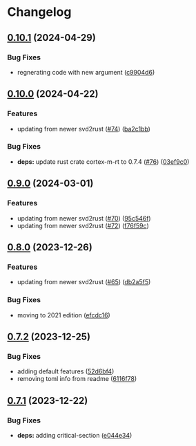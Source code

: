 # Changelog

## [0.10.1](https://github.com/xmc-rs/xmc4300/compare/v0.10.0...v0.10.1) (2024-04-29)


### Bug Fixes

* regnerating code with new argument ([c9904d6](https://github.com/xmc-rs/xmc4300/commit/c9904d6f58a40592303a3ea5b6ec5fd0b948a598))

## [0.10.0](https://github.com/xmc-rs/xmc4300/compare/v0.9.0...v0.10.0) (2024-04-22)


### Features

* updating from newer svd2rust ([#74](https://github.com/xmc-rs/xmc4300/issues/74)) ([ba2c1bb](https://github.com/xmc-rs/xmc4300/commit/ba2c1bbd26ca748d660cdd6ff6b68e4f1039fd48))


### Bug Fixes

* **deps:** update rust crate cortex-m-rt to 0.7.4 ([#76](https://github.com/xmc-rs/xmc4300/issues/76)) ([03ef9c0](https://github.com/xmc-rs/xmc4300/commit/03ef9c0c5e235c1c89ab5cdaaca40f3e9dfebcfc))

## [0.9.0](https://github.com/xmc-rs/xmc4300/compare/v0.8.0...v0.9.0) (2024-03-01)


### Features

* updating from newer svd2rust ([#70](https://github.com/xmc-rs/xmc4300/issues/70)) ([95c546f](https://github.com/xmc-rs/xmc4300/commit/95c546f400997e3eac0a13a48abb8a4a82efaec9))
* updating from newer svd2rust ([#72](https://github.com/xmc-rs/xmc4300/issues/72)) ([f76f59c](https://github.com/xmc-rs/xmc4300/commit/f76f59c47f93c4bb2c78dd778dfa33d127604c81))

## [0.8.0](https://github.com/xmc-rs/xmc4300/compare/v0.7.2...v0.8.0) (2023-12-26)


### Features

* updating from newer svd2rust ([#65](https://github.com/xmc-rs/xmc4300/issues/65)) ([db2a5f5](https://github.com/xmc-rs/xmc4300/commit/db2a5f5cf1d798838b22b32ae1177a9251d9cfad))


### Bug Fixes

* moving to 2021 edition ([efcdc16](https://github.com/xmc-rs/xmc4300/commit/efcdc16fef6a00158e0d08cdd5e4cb179075ca55))

## [0.7.2](https://github.com/xmc-rs/xmc4300/compare/v0.7.1...v0.7.2) (2023-12-25)


### Bug Fixes

* adding default features ([52d6bf4](https://github.com/xmc-rs/xmc4300/commit/52d6bf461195627e9e24ab6401deb1f45cac4d0e))
* removing toml info from readme ([6116f78](https://github.com/xmc-rs/xmc4300/commit/6116f7868d5d80aa9f90c9dc34bdb1e4e8c1f021))

## [0.7.1](https://github.com/xmc-rs/xmc4300/compare/v0.7.0...v0.7.1) (2023-12-22)


### Bug Fixes

* **deps:** adding critical-section ([e044e34](https://github.com/xmc-rs/xmc4300/commit/e044e343f5048f90786279d89a1c1b1be912c7d1))
